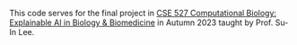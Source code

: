 This code serves for the final project in [CSE 527 Computational Biology: Explainable AI in Biology & Biomedicine](https://sites.google.com/cs.washington.edu/cse527) in Autumn 2023 taught by Prof. Su-In Lee.  